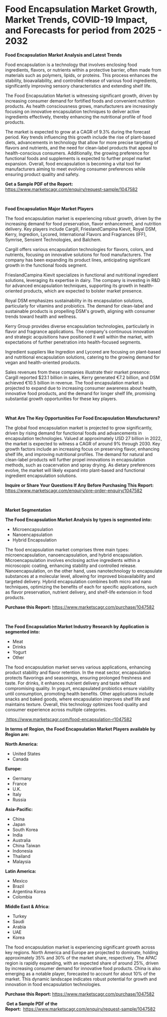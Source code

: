 <p><h1>Food Encapsulation Market Growth, Market Trends, COVID-19 Impact, and Forecasts for period from 2025 - 2032</h1></p><p><strong>Food Encapsulation Market Analysis and Latest Trends</strong></p>
<p><p>Food encapsulation is a technology that involves enclosing food ingredients, flavors, or nutrients within a protective barrier, often made from materials such as polymers, lipids, or proteins. This process enhances the stability, bioavailability, and controlled release of various food ingredients, significantly improving sensory characteristics and extending shelf life. </p><p>The Food Encapsulation Market is witnessing significant growth, driven by increasing consumer demand for fortified foods and convenient nutrition products. As health consciousness grows, manufacturers are increasingly focusing on innovative encapsulation techniques to deliver active ingredients effectively, thereby enhancing the nutritional profile of food products. </p><p>The market is expected to grow at a CAGR of 9.3% during the forecast period. Key trends influencing this growth include the rise of plant-based diets, advancements in technology that allow for more precise targeting of flavors and nutrients, and the need for clean-label products that appeal to health-conscious consumers. Additionally, the growing preference for functional foods and supplements is expected to further propel market expansion. Overall, food encapsulation is becoming a vital tool for manufacturers aiming to meet evolving consumer preferences while ensuring product quality and safety.</p></p>
<p><strong>Get a Sample PDF of the Report:&nbsp;</strong> <a href="https://www.marketscagr.com/enquiry/request-sample/1047582?utm_campaign=3290&utm_medium=2&utm_source=Github&utm_content=ia&utm_term=16042025&utm_id=food-encapsulation">https://www.marketscagr.com/enquiry/request-sample/1047582</a></p>
<p>&nbsp;</p>
<p><strong>Food Encapsulation Major Market Players</strong></p>
<p><p>The food encapsulation market is experiencing robust growth, driven by the increasing demand for food preservation, flavor enhancement, and nutrition delivery. Key players include Cargill, FrieslandCampina Kievit, Royal DSM, Kerry, Ingredion, Lycored, International Flavors and Fragrances (IFF), Symrise, Sensient Technologies, and Balchem.</p><p>Cargill offers various encapsulation technologies for flavors, colors, and nutrients, focusing on innovative solutions for food manufacturers. The company has been expanding its product lines, anticipating significant growth in the functional foods segment.</p><p>FrieslandCampina Kievit specializes in functional and nutritional ingredient solutions, leveraging its expertise in dairy. The company is investing in R&D for advanced encapsulation techniques, supporting its growth in health-oriented products, which are expected to bolster market presence.</p><p>Royal DSM emphasizes sustainability in its encapsulation solutions, particularly for vitamins and probiotics. The demand for clean-label and sustainable products is propelling DSM's growth, aligning with consumer trends toward health and wellness.</p><p>Kerry Group provides diverse encapsulation technologies, particularly in flavor and fragrance applications. The company's continuous innovation and strategic acquisitions have positioned it well within the market, with expectations of further penetration into health-focused segments.</p><p>Ingredient suppliers like Ingredion and Lycored are focusing on plant-based and nutritional encapsulation solutions, catering to the growing demand for vegan and health-oriented products.</p><p>Sales revenues from these companies illustrate their market presence: Cargill reported $23.1 billion in sales, Kerry generated €7.2 billion, and DSM achieved €10.5 billion in revenue. The food encapsulation market is projected to expand due to increasing consumer awareness about health, innovative food products, and the demand for longer shelf life, promising substantial growth opportunities for these key players.</p></p>
<p>&nbsp;</p>
<p><strong>What Are The Key Opportunities For Food Encapsulation Manufacturers?</strong></p>
<p><p>The global food encapsulation market is projected to grow significantly, driven by rising demand for functional foods and advancements in encapsulation technologies. Valued at approximately USD 27 billion in 2022, the market is expected to witness a CAGR of around 9% through 2030. Key growth factors include an increasing focus on preserving flavor, enhancing shelf life, and improving nutritional profiles. The demand for natural and clean-label products will further propel innovations in encapsulation methods, such as coacervation and spray drying. As dietary preferences evolve, the market will likely expand into plant-based and functional ingredient encapsulation solutions.</p></p>
<p><strong>Inquire or Share Your Questions If Any Before Purchasing This Report:</strong> <a href="https://www.marketscagr.com/enquiry/pre-order-enquiry/1047582?utm_campaign=3290&utm_medium=2&utm_source=Github&utm_content=ia&utm_term=16042025&utm_id=food-encapsulation">https://www.marketscagr.com/enquiry/pre-order-enquiry/1047582</a></p>
<p>&nbsp;</p>
<p><strong>Market Segmentation</strong></p>
<p><strong>The Food Encapsulation Market Analysis by types is segmented into:</strong></p>
<p><ul><li>Microencapsulation</li><li>Nanoencapsulation</li><li>Hybrid Encapsulation</li></ul></p>
<p><p>The food encapsulation market comprises three main types: microencapsulation, nanoencapsulation, and hybrid encapsulation. Microencapsulation involves enclosing active ingredients within a microscopic coating, enhancing stability and controlled release. Nanoencapsulation, on the other hand, uses nanotechnology to encapsulate substances at a molecular level, allowing for improved bioavailability and targeted delivery. Hybrid encapsulation combines both micro and nano techniques, optimizing the benefits of each for specific applications, such as flavor preservation, nutrient delivery, and shelf-life extension in food products.</p></p>
<p><strong>Purchase this Report:&nbsp;</strong><a href="https://www.marketscagr.com/purchase/1047582?utm_campaign=3290&utm_medium=2&utm_source=Github&utm_content=ia&utm_term=16042025&utm_id=food-encapsulation">https://www.marketscagr.com/purchase/1047582</a></p>
<p>&nbsp;</p>
<p><strong>The Food Encapsulation Market Industry Research by Application is segmented into:</strong></p>
<p><ul><li>Meat</li><li>Drinks</li><li>Yogurt</li><li>Other</li></ul></p>
<p><p>The food encapsulation market serves various applications, enhancing product stability and flavor retention. In the meat sector, encapsulation protects flavorings and seasonings, ensuring prolonged freshness and taste. For drinks, it enhances nutrient delivery and taste without compromising quality. In yogurt, encapsulated probiotics ensure viability until consumption, promoting health benefits. Other applications include snacks and baked goods, where encapsulation improves shelf life and maintains texture. Overall, this technology optimizes food quality and consumer experience across multiple categories.</p></p>
<p><a href="https://www.marketscagr.com/food-encapsulation-r1047582?utm_campaign=3290&utm_medium=2&utm_source=Github&utm_content=ia&utm_term=16042025&utm_id=food-encapsulation">&nbsp;https://www.marketscagr.com/food-encapsulation-r1047582</a></p>
<p><strong>In terms of Region, the Food Encapsulation Market Players available by Region are:</strong></p>
<p>
    <p> <strong> North America: </strong>
        <ul>
            <li>United States</li>
            <li>Canada</li>
        </ul>
        </p> 
    <p> <strong> Europe: </strong>
        <ul>
            <li>Germany</li>
            <li>France</li>
            <li>U.K.</li>
            <li>Italy</li>
            <li>Russia</li>
        </ul>
        </p> 
    <p> <strong> Asia-Pacific: </strong>
        <ul>
            <li>China</li>
            <li>Japan</li>
            <li>South Korea</li>
            <li>India</li>
            <li>Australia</li>
            <li>China Taiwan</li>
            <li>Indonesia</li>
            <li>Thailand</li>
            <li>Malaysia</li>
        </ul>
        </p> 
    <p> <strong> Latin America: </strong>
        <ul>
            <li>Mexico</li>
            <li>Brazil</li>
            <li>Argentina Korea</li>
            <li>Colombia</li>
        </ul>
        </p> 
    <p> <strong> Middle East & Africa: </strong>
        <ul>
            <li>Turkey</li>
            <li>Saudi</li>
            <li>Arabia</li>
            <li>UAE</li>
            <li>Korea</li>
        </ul>
    </p>
    </p>
<p><p>The food encapsulation market is experiencing significant growth across key regions. North America and Europe are projected to dominate, holding approximately 35% and 30% of the market share, respectively. The APAC region is rapidly expanding, with an expected share of around 25%, driven by increasing consumer demand for innovative food products. China is also emerging as a notable player, forecasted to account for about 10% of the market. This dynamic landscape indicates robust potential for growth and innovation in food encapsulation technologies.</p></p>
<p><strong>Purchase this Report: </strong><a href="https://www.marketscagr.com/purchase/1047582?utm_campaign=3290&utm_medium=2&utm_source=Github&utm_content=ia&utm_term=16042025&utm_id=food-encapsulation">https://www.marketscagr.com/purchase/1047582</a></p>
<p>&nbsp;<strong>Get a Sample PDF of the Report:&nbsp;&nbsp;</strong><a href="https://www.marketscagr.com/enquiry/request-sample/1047582?utm_campaign=3290&utm_medium=2&utm_source=Github&utm_content=ia&utm_term=16042025&utm_id=food-encapsulation">https://www.marketscagr.com/enquiry/request-sample/1047582</a></p>
<p><strong></strong></p>
<p><p></p><p></p><p></p></p>